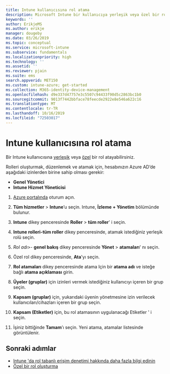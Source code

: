 ```yaml
---
title: Intune kullanıcısına rol atama
description: Microsoft Intune bir kullanıcıya yerleşik veya özel bir rol atamayı öğrenin.
keywords: ''
author: ErikjeMS
ms.author: erikje
manager: dougeby
ms.date: 03/26/2019
ms.topic: conceptual
ms.service: microsoft-intune
ms.subservice: fundamentals
ms.localizationpriority: high
ms.technology: ''
ms.assetid: ''
ms.reviewer: pjain
ms.suite: ems
search.appverid: MET150
ms.custom: intune-azure; get-started
ms.collection: M365-identity-device-management
ms.openlocfilehash: d9e337d47757e3c5507c94433f90d5c2863bc1b0
ms.sourcegitcommit: 9013f7442bbface78feecde2922e8e546a622c16
ms.translationtype: MT
ms.contentlocale: tr-TR
ms.lasthandoff: 10/16/2019
ms.locfileid: "72503017"
---
```

# <a name="assign-a-role-to-an-intune-user"></a>Intune kullanıcısına rol atama

Bir Intune kullanıcısına [yerleşik](role-based-access-control.md#built-in-roles) veya [özel](create-custom-role.md) bir rol atayabilirsiniz.

Rolleri oluşturmak, düzenlemek ve atamak için, hesabınızın Azure AD’de aşağıdaki izinlerden birine sahip olması gerekir:
- **Genel Yönetici**
- **Intune Hizmet Yöneticisi**

1. [Azure portalında](https://portal.azure.com) oturum açın.

2. **Tüm hizmetler** > **Intune**’u seçin. Intune, **İzleme + Yönetim** bölümünde bulunur.

3. **Intune** dikey penceresinde **Roller** > **tüm roller**' i seçin.

4. **Intune rolleri-tüm roller** dikey penceresinde, atamak istediğiniz yerleşik rolü seçin.

5. *Rol adı*>- **genel bakış** dikey penceresinde **Yönet** > **atamaları**' nı seçin.

6. Özel rol dikey penceresinde, **Ata**'yı seçin.

7. **Rol atamaları** dikey penceresinde atama Için bir **atama adı** ve isteğe bağlı **atama açıklaması** girin.

8. **Üyeler (gruplar)** için izinleri vermek istediğiniz kullanıcıyı içeren bir grup seçin.

9. **Kapsam (gruplar)** için, yukarıdaki üyenin yönetmesine izin verilecek kullanıcıları/cihazları içeren bir grup seçin.

10. **Kapsam (Etiketler)** için, bu rol atamasının uygulanacağı Etiketler ' i seçin.

11. İşiniz bittiğinde **Tamam**’ı seçin. Yeni atama, atamalar listesinde görüntülenir.


## <a name="next-steps"></a>Sonraki adımlar
- [Intune 'da rol tabanlı erişim denetimi hakkında daha fazla bilgi edinin](role-based-access-control.md)
- [Özel bir rol oluşturma](create-custom-role.md)
